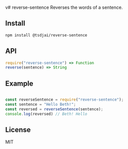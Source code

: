 v# reverse-sentence
Reverses the words of a sentence.
## Install
```sh
npm install @tsdjai/reverse-sentence
```
## API
```js
require("reverse-sentence") => Function
reverse(sentence) => String
```

## Example
```js

const reverseSentence = require("reverse-sentence");
const sentence = "Hello Beth!";
const reversed = reverseSentence(sentence);
console.log(reversed) // Beth! Hello
```
## License
MIT

